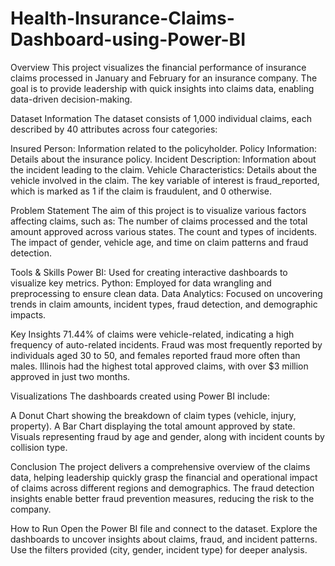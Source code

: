 # Health-Insurance-Claims-Dashboard-using-Power-BI
Overview
This project visualizes the financial performance of insurance claims processed in January and February for an insurance company. 
The goal is to provide leadership with quick insights into claims data, enabling data-driven decision-making.

Dataset Information
The dataset consists of 1,000 individual claims, each described by 40 attributes across four categories:

Insured Person: Information related to the policyholder.
Policy Information: Details about the insurance policy.
Incident Description: Information about the incident leading to the claim.
Vehicle Characteristics: Details about the vehicle involved in the claim.
The key variable of interest is fraud_reported, which is marked as 1 if the claim is fraudulent, and 0 otherwise.

Problem Statement
The aim of this project is to visualize various factors affecting claims, such as:
The number of claims processed and the total amount approved across various states.
The count and types of incidents.
The impact of gender, vehicle age, and time on claim patterns and fraud detection.

Tools & Skills
Power BI: Used for creating interactive dashboards to visualize key metrics.
Python: Employed for data wrangling and preprocessing to ensure clean data.
Data Analytics: Focused on uncovering trends in claim amounts, incident types, fraud detection, and demographic impacts.

Key Insights
71.44% of claims were vehicle-related, indicating a high frequency of auto-related incidents.
Fraud was most frequently reported by individuals aged 30 to 50, and females reported fraud more often than males.
Illinois had the highest total approved claims, with over $3 million approved in just two months.

Visualizations
The dashboards created using Power BI include:

A Donut Chart showing the breakdown of claim types (vehicle, injury, property).
A Bar Chart displaying the total amount approved by state.
Visuals representing fraud by age and gender, along with incident counts by collision type.

Conclusion
The project delivers a comprehensive overview of the claims data, 
helping leadership quickly grasp the financial and operational impact of claims across different regions and demographics. 
The fraud detection insights enable better fraud prevention measures, reducing the risk to the company.

How to Run
Open the Power BI file and connect to the dataset.
Explore the dashboards to uncover insights about claims, fraud, and incident patterns.
Use the filters provided (city, gender, incident type) for deeper analysis.

